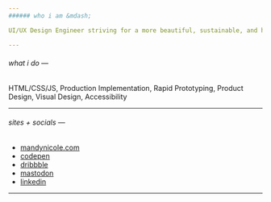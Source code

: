 ```yaml
---
###### who i am &mdash;

UI/UX Design Engineer striving for a more beautiful, sustainable, and human-centered web.

---
```

###### what i do &mdash;

HTML/CSS/JS, Production Implementation, Rapid Prototyping, Product Design, Visual Design, Accessibility

---
###### sites + socials &mdash;

- [mandynicole.com](https://mandynicole.com)
- [codepen](https://codepen.io/mandynicole)
- [dribbble](http://dribbble.com/mandynicole)
- <a rel="me" href="https://front-end.social/@mandy">mastodon</a>
- [linkedin](https://www.linkedin.com/in/mandynicole/)
---
